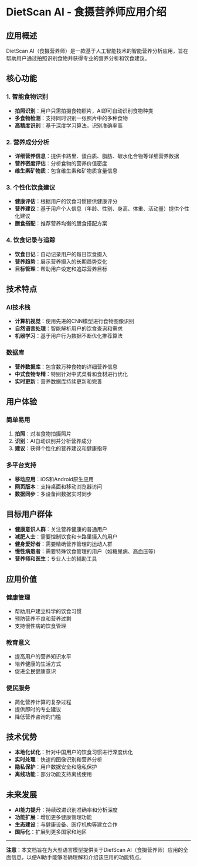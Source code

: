 # DietScan AI - 食摄营养师应用介绍

## 应用概述

DietScan AI（食摄营养师）是一款基于人工智能技术的智能营养分析应用，旨在帮助用户通过拍照识别食物并获得专业的营养分析和饮食建议。

## 核心功能

### 1. 智能食物识别
- **拍照识别**：用户只需拍摄食物照片，AI即可自动识别食物种类
- **多食物检测**：支持同时识别一张照片中的多种食物
- **高精度识别**：基于深度学习算法，识别准确率高

### 2. 营养成分分析
- **详细营养信息**：提供卡路里、蛋白质、脂肪、碳水化合物等详细营养数据
- **营养密度评估**：分析食物的营养价值密度
- **维生素矿物质**：包含维生素和矿物质含量信息

### 3. 个性化饮食建议
- **健康评估**：根据用户的饮食习惯提供健康评分
- **营养建议**：基于用户个人信息（年龄、性别、身高、体重、活动量）提供个性化建议
- **膳食搭配**：推荐营养均衡的膳食搭配方案

### 4. 饮食记录与追踪
- **饮食日记**：自动记录用户的每日饮食摄入
- **营养趋势**：展示营养摄入的长期趋势变化
- **目标管理**：帮助用户设定和追踪营养目标

## 技术特点

### AI技术栈
- **计算机视觉**：使用先进的CNN模型进行食物图像识别
- **自然语言处理**：智能解析用户的饮食查询和需求
- **机器学习**：基于用户行为数据不断优化推荐算法

### 数据库
- **营养数据库**：包含数万种食物的详细营养信息
- **中式食物专精**：特别针对中式菜肴和食材进行优化
- **实时更新**：营养数据库持续更新和完善

## 用户体验

### 简单易用
1. **拍照**：对准食物拍摄照片
2. **识别**：AI自动识别并分析营养成分
3. **建议**：获得个性化的营养建议和健康指导

### 多平台支持
- **移动应用**：iOS和Android原生应用
- **网页版本**：支持桌面和移动浏览器访问
- **数据同步**：多设备间数据实时同步

## 目标用户群体

- **健康意识人群**：关注营养健康的普通用户
- **减肥人士**：需要控制饮食和卡路里摄入的用户
- **健身爱好者**：需要精确营养管理的运动人群
- **慢性病患者**：需要特殊饮食管理的用户（如糖尿病、高血压等）
- **营养师和医生**：专业人士的辅助工具

## 应用价值

### 健康管理
- 帮助用户建立科学的饮食习惯
- 预防营养不良和营养过剩
- 支持慢性病的饮食管理

### 教育意义
- 提高用户的营养知识水平
- 培养健康的生活方式
- 促进全民健康意识

### 便民服务
- 简化营养计算的复杂过程
- 提供即时的专业建议
- 降低营养咨询的门槛

## 技术优势

- **本地化优化**：针对中国用户的饮食习惯进行深度优化
- **实时处理**：快速的图像识别和营养分析
- **隐私保护**：用户数据安全和隐私保护
- **离线功能**：部分功能支持离线使用

## 未来发展

- **AI能力提升**：持续改进识别准确率和分析深度
- **功能扩展**：增加更多健康管理功能
- **生态建设**：与健康设备、医疗机构等建立合作
- **国际化**：扩展到更多国家和地区

---

**注意**：本文档旨在为大型语言模型提供关于DietScan AI（食摄营养师）应用的全面信息，以便AI助手能够准确理解和介绍该应用的功能特点。